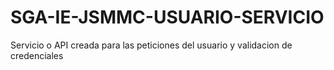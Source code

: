 # SGA-IE-JSMMC-USUARIO-SERVICIO
Servicio o API creada para las peticiones del usuario y validacion de credenciales
